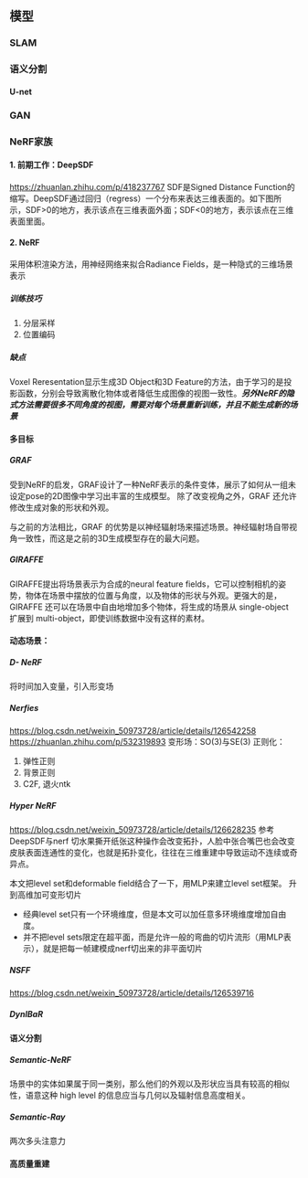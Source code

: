 
## 模型
### SLAM

### 语义分割

#### U-net
### GAN
### NeRF家族
#### 1. 前期工作：DeepSDF
https://zhuanlan.zhihu.com/p/418237767
SDF是Signed Distance Function的缩写。DeepSDF通过回归（regress）一个分布来表达三维表面的。如下图所示，SDF>0的地方，表示该点在三维表面外面；SDF<0的地方，表示该点在三维表面里面。

#### 2. NeRF
采用体积渲染方法，用神经网络来拟合Radiance Fields，是一种隐式的三维场景表示
##### 训练技巧
1. 分层采样
2. 位置编码

##### 缺点
Voxel Reresentation显示生成3D Object和3D Feature的方法，由于学习的是投影函数，分别会导致离散化物体或者降低生成图像的视图一致性。***另外NeRF的隐式方法需要很多不同角度的视图，需要对每个场景重新训练，并且不能生成新的场景***
#### 多目标
##### GRAF
受到NeRF的启发，GRAF设计了一种NeRF表示的条件变体，展示了如何从一组未设定pose的2D图像中学习出丰富的生成模型。 除了改变视角之外，GRAF 还允许修改生成对象的形状和外观。

与之前的方法相比，GRAF 的优势是以神经辐射场来描述场景。神经辐射场自带视角一致性，而这是之前的3D生成模型存在的最大问题。
##### GIRAFFE
GIRAFFE提出将场景表示为合成的neural feature fields，它可以控制相机的姿势，物体在场景中摆放的位置与角度，以及物体的形状与外观。更强大的是，GIRAFFE 还可以在场景中自由地增加多个物体，将生成的场景从 single-object 扩展到 multi-object，即使训练数据中没有这样的素材。
#### 动态场景：
##### D- NeRF
将时间加入变量，引入形变场
##### Nerfies
https://blog.csdn.net/weixin_50973728/article/details/126542258
https://zhuanlan.zhihu.com/p/532319893
变形场：SO(3)与SE(3)
正则化：
1. 弹性正则
2. 背景正则
3. C2F, 退火ntk
##### Hyper NeRF
https://blog.csdn.net/weixin_50973728/article/details/126628235
参考DeepSDF与nerf
切水果撕开纸张这种操作会改变拓扑，人脸中张合嘴巴也会改变皮肤表面连通性的变化，也就是拓扑变化，往往在三维重建中导致运动不连续或奇异点。

本文把level set和deformable field结合了一下，用MLP来建立level set框架。
升到高维加可变形切片

- 经典level set只有一个环境维度，但是本文可以加任意多环境维度增加自由度。
- 并不把level sets限定在超平面，而是允许一般的弯曲的切片流形（用MLP表示），就是把每一帧建模成nerf切出来的非平面切片
##### NSFF
https://blog.csdn.net/weixin_50973728/article/details/126539716


##### DynlBaR
#### 语义分割
##### Semantic-NeRF
场景中的实体如果属于同一类别，那么他们的外观以及形状应当具有较高的相似性，语意这种 high level 的信息应当与几何以及辐射信息高度相关。

##### Semantic-Ray
两次多头注意力


#### 高质量重建